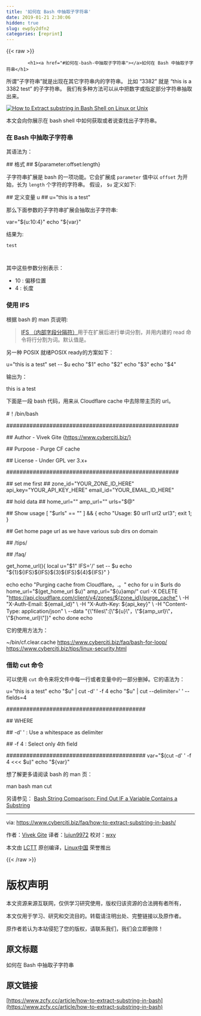 ```yaml
---
title: '如何在 Bash 中抽取子字符串' 
date: 2019-01-21 2:30:06
hidden: true
slug: ewp5y2dfn2
categories: [reprint]
---
```


{{< raw >}}

            <h1><a href="#如何在-bash-中抽取子字符串"></a>如何在 Bash 中抽取子字符串</h1>
<p>所谓“子字符串”就是出现在其它字符串内的字符串。 比如 “3382” 就是 “this is a 3382 test” 的子字符串。 我们有多种方法可以从中把数字或指定部分字符串抽取出来。</p>
<p><a href="https://www.cyberciti.biz/media/new/faq/2017/12/How-to-Extract-substring-in-Bash-Shell-on-Linux-or-Unix.jpg"><img src="https://p0.ssl.qhimg.com/t010539a4862a1afff2.jpg" alt="How to Extract substring in Bash Shell on Linux or Unix"></a></p>
<p>本文会向你展示在 bash shell 中如何获取或者说查找出子字符串。</p>
<h3><a href="#在-bash-中抽取子字符串"></a>在 Bash 中抽取子字符串</h3>
<p>其语法为：</p>
<p>## 格式 ## 
${parameter:offset:length} </p>
<p>子字符串扩展是 bash 的一项功能。它会扩展成 <code>parameter</code> 值中以 <code>offset</code> 为开始，长为 <code>length</code> 个字符的字符串。 假设， <code>$u</code> 定义如下:</p>
<p>## 定义变量 u ##
u="this is a test"</p>
<p>那么下面参数的子字符串扩展会抽取出子字符串:</p>
<p>var="${u:10:4}"
echo "${var}"</p>
<p>结果为:</p>
<pre><code class="hljs subunit"><span class="hljs-keyword">test

</span></code></pre><p>其中这些参数分别表示：</p>
<ul>
<li>10 : 偏移位置</li>
<li>4 : 长度</li>
</ul>
<h3><a href="#使用-ifs"></a>使用 IFS</h3>
<p>根据 bash 的 man 页说明:</p>
<blockquote>
<p><a href="https://bash.cyberciti.biz/guide/$IFS">IFS （内部字段分隔符）</a>用于在扩展后进行单词分割，并用内建的 read 命令将行分割为词。默认值是。</p>
</blockquote>
<p>另一种 POSIX 就绪POSIX ready的方案如下：</p>
<p>u="this is a test"
set -- $u
echo "$1"
echo "$2"
echo "$3"
echo "$4"</p>
<p>输出为：</p>
<p>this
is
a
test</p>
<p>下面是一段 bash 代码，用来从 Cloudflare cache 中去除带主页的 url。</p>
<p>#！/bin/bash</p>
<p>####################################################</p>
<p>## Author - Vivek Gite {<a href="https://www.cyberciti.biz/}">https://www.cyberciti.biz/}</a></p>
<p>## Purpose - Purge CF cache</p>
<p>## License - Under GPL ver 3.x+</p>
<p>####################################################</p>
<p>## set me first ##
zone_id="YOUR_ZONE_ID_HERE"
api_key="YOUR_API_KEY_HERE"
email_id="YOUR_EMAIL_ID_HERE"</p>
<p>## hold data ##
home_url=""
amp_url=""
urls="$@"</p>
<p>## Show usage 
[ "$urls" == "" ] &amp;&amp; { echo "Usage: $0 url1 url2 url3"; exit 1; }</p>
<p>## Get home page url as we have various sub dirs on domain</p>
<p>## /tips/</p>
<p>## /faq/</p>
<p>get_home_url(){
    local u="$1"
    IFS='/'
    set -- $u
    echo "${1}${IFS}${IFS}${3}${IFS}${4}${IFS}"
}</p>
<p>echo
echo "Purging cache from Cloudflare。.。"
echo
for u in $urls
do
     home_url="$(get_home_url $u)"
     amp_url="${u}amp/"
     curl -X DELETE "<a href="https://api.cloudflare.com/client/v4/zones/${zone_id}/purge_cache&quot;">https://api.cloudflare.com/client/v4/zones/${zone_id}/purge_cache"</a> \
          -H "X-Auth-Email: ${email_id}" \
          -H "X-Auth-Key: ${api_key}" \
          -H "Content-Type: application/json" \
          --data "{\"files\":[\"${u}\"，\"${amp_url}\"，\"${home_url}\"]}"
     echo
done
echo</p>
<p>它的使用方法为：</p>
<p>~/bin/cf.clear.cache <a href="https://www.cyberciti.biz/faq/bash-for-loop/">https://www.cyberciti.biz/faq/bash-for-loop/</a> <a href="https://www.cyberciti.biz/tips/linux-security.html">https://www.cyberciti.biz/tips/linux-security.html</a></p>
<h3><a href="#借助-cut-命令"></a>借助 cut 命令</h3>
<p>可以使用 <code>cut</code> 命令来将文件中每一行或者变量中的一部分删掉。它的语法为：</p>
<p>u="this is a test"
echo "$u" | cut -d' ' -f 4
echo "$u" | cut --delimiter=' ' --fields=4</p>
<p>##########################################</p>
<p>## WHERE</p>
<p>##   -d' ' : Use a whitespace as delimiter</p>
<p>##   -f 4  : Select only 4th field</p>
<p>##########################################
var="$(cut -d' ' -f 4 &lt;&lt;&lt; $u)"
echo "${var}"</p>
<p>想了解更多请阅读 bash 的 man 页：</p>
<p>man bash
man cut</p>
<p>另请参见： <a href="https://www.cyberciti.biz/faq/bash-find-out-if-variable-contains-substring/">Bash String Comparison: Find Out IF a Variable Contains a Substring</a></p>
<hr>
<p>via: <a href="https://www.cyberciti.biz/faq/how-to-extract-substring-in-bash/">https://www.cyberciti.biz/faq/how-to-extract-substring-in-bash/</a></p>
<p>作者：<a href="https://www.cyberciti.biz">Vivek Gite</a> 译者：<a href="https://github.com/lujun9972">lujun9972</a> 校对：<a href="https://github.com/wxy">wxy</a></p>
<p>本文由 <a href="https://github.com/LCTT/TranslateProject">LCTT</a> 原创编译，<a href="https://linux.cn/">Linux中国</a> 荣誉推出</p>

          
{{< /raw >}}

# 版权声明
本文资源来源互联网，仅供学习研究使用，版权归该资源的合法拥有者所有，

本文仅用于学习、研究和交流目的。转载请注明出处、完整链接以及原作者。

原作者若认为本站侵犯了您的版权，请联系我们，我们会立即删除！

## 原文标题
如何在 Bash 中抽取子字符串

## 原文链接
[https://www.zcfy.cc/article/how-to-extract-substring-in-bash](https://www.zcfy.cc/article/how-to-extract-substring-in-bash)

